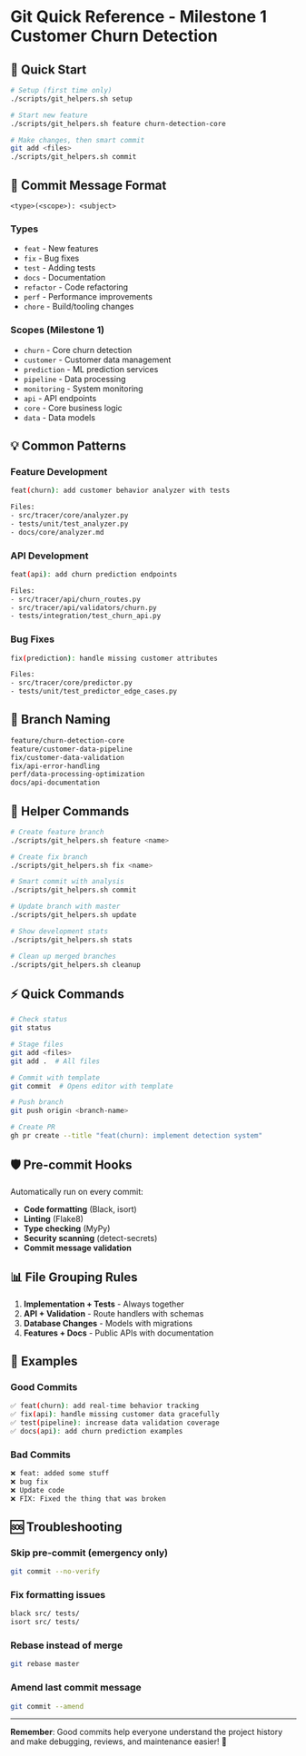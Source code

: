 # Git Quick Reference - Milestone 1 Customer Churn Detection

## 🚀 Quick Start

```bash
# Setup (first time only)
./scripts/git_helpers.sh setup

# Start new feature
./scripts/git_helpers.sh feature churn-detection-core

# Make changes, then smart commit
git add <files>
./scripts/git_helpers.sh commit
```

## 📝 Commit Message Format

```
<type>(<scope>): <subject>
```

### Types
- `feat` - New features
- `fix` - Bug fixes  
- `test` - Adding tests
- `docs` - Documentation
- `refactor` - Code refactoring
- `perf` - Performance improvements
- `chore` - Build/tooling changes

### Scopes (Milestone 1)
- `churn` - Core churn detection
- `customer` - Customer data management
- `prediction` - ML prediction services
- `pipeline` - Data processing
- `monitoring` - System monitoring
- `api` - API endpoints
- `core` - Core business logic
- `data` - Data models

## 💡 Common Patterns

### Feature Development
```bash
feat(churn): add customer behavior analyzer with tests

Files:
- src/tracer/core/analyzer.py
- tests/unit/test_analyzer.py  
- docs/core/analyzer.md
```

### API Development
```bash
feat(api): add churn prediction endpoints

Files:
- src/tracer/api/churn_routes.py
- src/tracer/api/validators/churn.py
- tests/integration/test_churn_api.py
```

### Bug Fixes
```bash
fix(prediction): handle missing customer attributes

Files:
- src/tracer/core/predictor.py
- tests/unit/test_predictor_edge_cases.py
```

## 🌿 Branch Naming

```bash
feature/churn-detection-core
feature/customer-data-pipeline
fix/customer-data-validation
fix/api-error-handling
perf/data-processing-optimization
docs/api-documentation
```

## 🔧 Helper Commands

```bash
# Create feature branch
./scripts/git_helpers.sh feature <name>

# Create fix branch  
./scripts/git_helpers.sh fix <name>

# Smart commit with analysis
./scripts/git_helpers.sh commit

# Update branch with master
./scripts/git_helpers.sh update

# Show development stats
./scripts/git_helpers.sh stats

# Clean up merged branches
./scripts/git_helpers.sh cleanup
```

## ⚡ Quick Commands

```bash
# Check status
git status

# Stage files
git add <files>
git add .  # All files

# Commit with template
git commit  # Opens editor with template

# Push branch
git push origin <branch-name>

# Create PR
gh pr create --title "feat(churn): implement detection system"
```

## 🛡️ Pre-commit Hooks

Automatically run on every commit:
- **Code formatting** (Black, isort)
- **Linting** (Flake8)
- **Type checking** (MyPy)
- **Security scanning** (detect-secrets)
- **Commit message validation**

## 📊 File Grouping Rules

1. **Implementation + Tests** - Always together
2. **API + Validation** - Route handlers with schemas
3. **Database Changes** - Models with migrations
4. **Features + Docs** - Public APIs with documentation

## 🎯 Examples

### Good Commits
```bash
✅ feat(churn): add real-time behavior tracking
✅ fix(api): handle missing customer data gracefully
✅ test(pipeline): increase data validation coverage
✅ docs(api): add churn prediction examples
```

### Bad Commits
```bash
❌ feat: added some stuff
❌ bug fix
❌ Update code
❌ FIX: Fixed the thing that was broken
```

## 🆘 Troubleshooting

### Skip pre-commit (emergency only)
```bash
git commit --no-verify
```

### Fix formatting issues
```bash
black src/ tests/
isort src/ tests/
```

### Rebase instead of merge
```bash
git rebase master
```

### Amend last commit message
```bash
git commit --amend
```

---

**Remember**: Good commits help everyone understand the project history and make debugging, reviews, and maintenance easier! 🎉